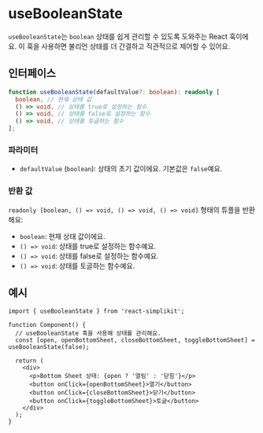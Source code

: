 # useBooleanState

`useBooleanState`는 `boolean` 상태를 쉽게 관리할 수 있도록 도와주는 React 훅이에요.
이 훅을 사용하면 불리언 상태를 더 간결하고 직관적으로 제어할 수 있어요.

## 인터페이스

```ts
function useBooleanState(defaultValue?: boolean): readonly [
  boolean, // 현재 상태 값
  () => void, // 상태를 true로 설정하는 함수
  () => void, // 상태를 false로 설정하는 함수
  () => void, // 상태를 토글하는 함수
];
```

### 파라미터

- `defaultValue` (`boolean`): 상태의 초기 값이에요. 기본값은 `false`예요.

### 반환 값

`readonly [boolean, () => void, () => void, () => void]` 형태의 튜플을 반환해요:

- `boolean`: 현재 상태 값이에요.
- `() => void`: 상태를 true로 설정하는 함수예요.
- `() => void`: 상태를 false로 설정하는 함수예요.
- `() => void`: 상태를 토글하는 함수예요.

## 예시

```tsx
import { useBooleanState } from 'react-simplikit';

function Component() {
  // useBooleanState 훅을 사용해 상태를 관리해요.
  const [open, openBottomSheet, closeBottomSheet, toggleBottomSheet] = useBooleanState(false);

  return (
    <div>
      <p>Bottom Sheet 상태: {open ? '열림' : '닫힘'}</p>
      <button onClick={openBottomSheet}>열기</button>
      <button onClick={closeBottomSheet}>닫기</button>
      <button onClick={toggleBottomSheet}>토글</button>
    </div>
  );
}
```
